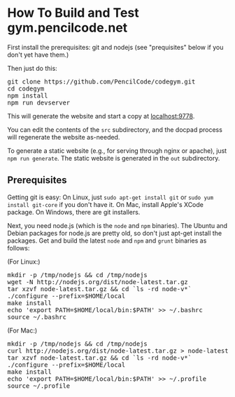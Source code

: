 How To Build and Test gym.pencilcode.net
========================================
First install the prerequisites: git and nodejs (see "prequisites"
below if you don't yet have them.)

Then just do this:

<pre>
git clone https://github.com/PencilCode/codegym.git
cd codegym
npm install
npm run devserver
</pre>

This will generate the website and start a copy at
[localhost:9778](http://localhost:9778/).

You can edit the contents of the `src` subdirectory, and the
docpad process will regenerate the website as-needed.

To generate a static website (e.g., for serving through nginx or apache),
just `npm run generate`.  The static website is generated in the
`out` subdirectory.

Prerequisites
-------------

Getting git is easy:  On Linux, just `sudo apt-get install git` or
`sudo yum install git-core` if you don't have it.  On Mac, install
Apple's XCode package.  On Windows, there are git installers.

Next, you need node.js (which is the `node` and `npm` binaries).
The Ubuntu and Debian packages for node.js are pretty old, so don't
just apt-get install the packages.  Get and build the latest `node` and
`npm` and `grunt` binaries as follows:

(For Linux:)

<pre>
mkdir -p /tmp/nodejs && cd /tmp/nodejs
wget -N http://nodejs.org/dist/node-latest.tar.gz
tar xzvf node-latest.tar.gz && cd `ls -rd node-v*`
./configure --prefix=$HOME/local
make install
echo 'export PATH=$HOME/local/bin:$PATH' &gt;&gt; ~/.bashrc
source ~/.bashrc
</pre>

(For Mac:)

<pre>
mkdir -p /tmp/nodejs && cd /tmp/nodejs
curl http://nodejs.org/dist/node-latest.tar.gz > node-latest.tar.gz
tar xzvf node-latest.tar.gz && cd `ls -rd node-v*`
./configure --prefix=$HOME/local
make install
echo 'export PATH=$HOME/local/bin:$PATH' &gt;&gt; ~/.profile
source ~/.profile
</pre>

